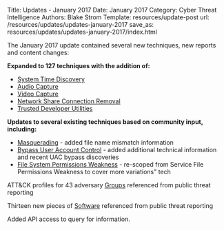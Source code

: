 Title: Updates - January 2017
Date: January 2017
Category: Cyber Threat Intelligence
Authors: Blake Strom
Template: resources/update-post
url: /resources/updates/updates-january-2017
save_as: resources/updates/updates-january-2017/index.html

The January 2017 update contained several new techniques, new reports and content changes:

**Expanded to 127 techniques with the addition of:**

* [System Time Discovery](/techniques/T1124)
* [Audio Capture](/techniques/T1123)
* [Video Capture](/techniques/T1125)
* [Network Share Connection Removal](/techniques/T1126)
* [Trusted Developer Utilities](/techniques/T1127)

**Updates to several existing techniques based on community input, including:**

* [Masquerading](/techniques/T1036) - added file name mismatch information
* [Bypass User Account Control](/techniques/T1088) - added additional technical information and recent UAC bypass discoveries
* [File System Permissions Weakness](/techniques/T1044) - re-scoped from Service File Permissions Weakness to cover more variations" tech

ATT&CK profiles for 43 adversary [Groups](/groups/) referenced from public threat reporting

Thirteen new pieces of [Software](/software/) referenced from public threat reporting

Added API access to query for information.
